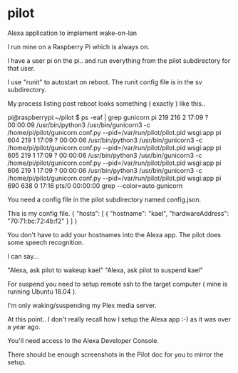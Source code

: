 # pilot
Alexa application to implement wake-on-lan

I run mine on a Raspberry Pi which is always on.

I have a user pi on the pi.. and run everything from the pilot subdirectory for that user.

I use "runit" to autostart on reboot. The runit config file is in the sv subdirectory.

My process listing post reboot looks something ( exactly ) like this..

pi@raspberrypi:~/pilot $ ps -eaf | grep gunicorn
pi         219   216  2 17:09 ?        00:00:09 /usr/bin/python3 /usr/bin/gunicorn3 -c /home/pi/pilot/gunicorn.conf.py --pid=/var/run/pilot/pilot.pid wsgi:app
pi         604   219  1 17:09 ?        00:00:06 /usr/bin/python3 /usr/bin/gunicorn3 -c /home/pi/pilot/gunicorn.conf.py --pid=/var/run/pilot/pilot.pid wsgi:app
pi         605   219  1 17:09 ?        00:00:06 /usr/bin/python3 /usr/bin/gunicorn3 -c /home/pi/pilot/gunicorn.conf.py --pid=/var/run/pilot/pilot.pid wsgi:app
pi         606   219  1 17:09 ?        00:00:06 /usr/bin/python3 /usr/bin/gunicorn3 -c /home/pi/pilot/gunicorn.conf.py --pid=/var/run/pilot/pilot.pid wsgi:app
pi         690   638  0 17:16 pts/0    00:00:00 grep --color=auto gunicorn

You need a config file in the pilot subdirectory named config.json.

This is my config file.
{
    "hosts": [
        {
            "hostname": "kael",
            "hardwareAddress": "70:71:bc:72:4b:f2"
        }
    ]
}

You don't have to add your hostnames into the Alexa app. The pilot does some speech recognition.

I can say...

"Alexa, ask pilot to wakeup kael"
"Alexa, ask pilot to suspend kael"

For suspend you need to setup remote ssh to the target computer ( mine is running Ubuntu 18.04 ).

I'm only waking/suspending my Plex media server.

At this point.. I don't really recall how I setup the Alexa app :-) as it was over a year ago.

You'll need access to the Alexa Developer Console.

There should be enough screenshots in the Pilot doc for you to mirror the setup.
